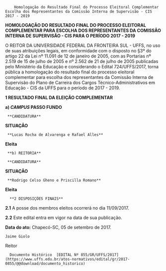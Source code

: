         Homologação do Resultado Final do Processo Eleitoral Complementar Escolha dos Representantes da Comissão Interna de Supervisão - CIS 2017 - 2019  

**HOMOLOGAÇÃO DO RESULTADO FINAL DO PROCESSO ELEITORAL COMPLEMENTAR PARA ESCOLHA DOS REPRESENTANTES DA COMISSÃO INTERNA DE SUPERVISÃO - CIS PARA O PERÍODO 2017 - 2019**

  

 O REITOR DA UNIVERSIDADE FEDERAL DA FRONTEIRA SUL - UFFS, no uso de suas atribuições legais, em conformidade com o disposto no §3º do artigo 22 da Lei nº 11.091 de 12 de janeiro de 2005, com as Portarias nº 2.519 de 15 de julho de 2005 e nº 2.562 de 21 de julho de 2005 publicadas pelo Ministério da Educação e considerando o Edital 724/UFFS/2017, torna pública a homologação do resultado final do processo eleitoral complementar para escolha dos representantes da Comissão Interna de Supervisão do Plano de Carreira dos Cargos Técnico-Administrativos em Educação - CIS da UFFS para o período de 2017 - 2019.

  

 **1 RESULTADO FINAL DA ELEIÇÃO COMPLEMENTAR**

 **a) *CAMPUS* PASSO FUNDO**

     **CANDIDATURA**

   **SITUAÇÃO**

     **Lucas Rocha de Alvarenga e Rafael Alles**

   **Eleita**

     **b) REITORIA**

     **CANDIDATURA**

   **SITUAÇÃO**

     **Rodrigo Celso Gheno e Priscilla Romano**

   **Eleita**

      **2 DISPOSIÇÕES FINAIS**

 **2.1** A posse dos membros eleitos ocorrerá no dia 11/09/2017.

 **2.2** Este edital entra em vigor na data de sua publicação.

   **Data do ato:** Chapecó-SC, 05 de setembro de 2017.   
 

    Jaime Giolo   
 Reitor 

      Documento Histórico  [EDITAL Nº 855/GR/UFFS/2017](https://www.uffs.edu.br/atos-normativos/edital/gr/2017-0855/@@download/documento_historico)     
      
